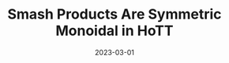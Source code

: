 ---
title: "Smash Products Are Symmetric Monoidal in HoTT"
collection: publications
permalink: /publication/smash
excerpt:
date: 2023-03-01
venue: 'Preprint, 2023'
paperurl: 'http://aljungstrom.github.io/files/smash.pdf'
citation: 'Axel Ljungström'
---